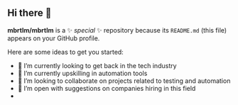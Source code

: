 ## Hi there 👋


**mbrtlm/mbrtlm** is a ✨ _special_ ✨ repository because its `README.md` (this file) appears on your GitHub profile.

Here are some ideas to get you started:

- 🔭 I’m currently looking to get back in the tech industry
- 🌱 I’m currently upskilling in automation tools
- 👯 I’m looking to collaborate on projects related to testing and automation
- 🤔 I’m open with suggestions on companies hiring in this field
- 

